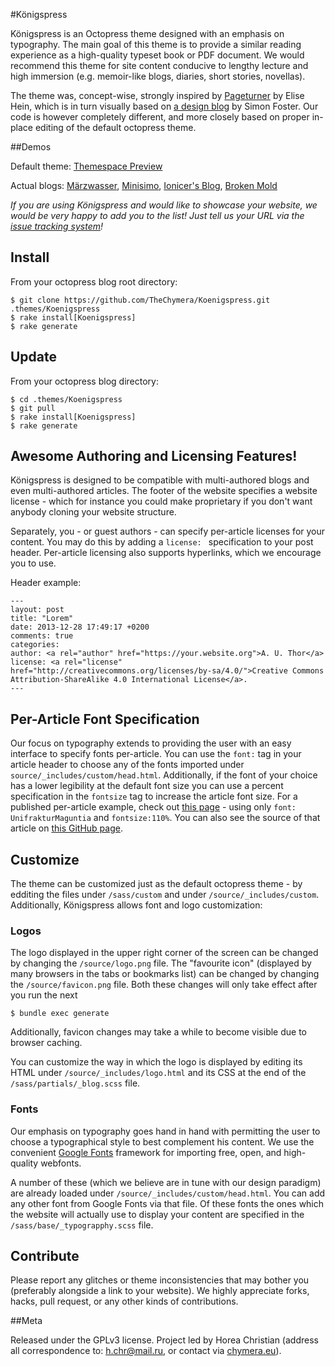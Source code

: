 #Königspress

Königspress is an Octopress theme designed with an emphasis on typography.
The main goal of this theme is to provide a similar reading experience as a high-quality typeset book or PDF document.
We would recommend this theme for site content conducive to lengthy lecture and high immersion (e.g. memoir-like blogs, diaries, short stories, novellas).

The theme was, concept-wise, strongly inspired by [Pageturner](https://github.com/elisehein/Pageturner) by Elise Hein, which is in turn visually based on [a design blog](http://simonfosterdesign.com/blog/) by Simon Foster. 
Our code is however completely different, and more closely based on proper in-place editing of the default octopress theme.

##Demos

Default theme: [Themespace Preview](http://themespace.github.io/Koenigspress/)

Actual blogs: [Märzwasser](http://mw.chymera.eu), [Minisimo](http://blog.blakepatches.me/), [Ionicer's Blog](http://ionicer.github.io/), [Broken Mold](http://brokenmold.net/)

*If you are using Königspress and would like to showcase your website, we would be very happy to add you to the list! Just tell us your URL via the [issue tracking system](https://github.com/TheChymera/Koenigspress/issues/3)!*

## Install

From your octopress blog root directory:

    $ git clone https://github.com/TheChymera/Koenigspress.git .themes/Koenigspress
    $ rake install[Koenigspress]
    $ rake generate

## Update

From your octopress blog directory:

    $ cd .themes/Koenigspress
    $ git pull
    $ rake install[Koenigspress]
    $ rake generate
    
## Awesome Authoring and Licensing Features!

Königspress is designed to be compatible with multi-authored blogs and even multi-authored articles.
The footer of the website specifies a website license - which for instance you could make proprietary if you don't want anybody cloning your website structure.

Separately, you - or guest authors - can specify per-article licenses for your content.
You may do this by adding a ```license: ``` specification to your post header.
Per-article licensing also supports hyperlinks, which we encourage you to use.

Header example:

    ---
    layout: post
    title: "Lorem"
    date: 2013-12-28 17:49:17 +0200
    comments: true
    categories: 
    author: <a rel="author" href="https://your.website.org">A. U. Thor</a>
    license: <a rel="license" href="http://creativecommons.org/licenses/by-sa/4.0/">Creative Commons Attribution-ShareAlike 4.0 International License</a>.
    ---
    
## Per-Article Font Specification

Our focus on typography extends to providing the user with an easy interface to specify fonts per-article.
You can use the ```font:``` tag in your article header to choose any of the fonts imported under ```source/_includes/custom/head.html```.
Additionally, if the font of your choice has a lower legibility at the default font size you can use a percent specification in the ```fontsize``` tag to increase the article font size.
For a published per-article example, check out [this page](http://mw.chymera.eu/blog/2009/06/21/morgenrot/) - using only ```font: UnifrakturMaguntia``` and ```fontsize:110%```.
You can also see the source of that article on [this GitHub page](https://github.com/TheChymera/mw/blob/master/source/_posts/2014-01-07-morgenrot.markdown).

## Customize

The theme can be customized just as the default octopress theme - by edditing the files under `/sass/custom` and under `/source/_includes/custom`.
Additionally, Königspress allows font and logo customization:

### Logos

The logo displayed in the upper right corner of the screen can be changed by changing the `/source/logo.png` file.
The "favourite icon" (displayed by many browsers in the tabs or bookmarks list) can be changed by changing the `/source/favicon.png` file.
Both these changes will only take effect after you run the next 

    $ bundle exec generate
    
Additionally, favicon changes may take a while to become visible due to browser caching.

You can customize the way in which the logo is displayed by editing its HTML under `/source/_includes/logo.html` and its CSS at the end of the `/sass/partials/_blog.scss` file.

### Fonts

Our emphasis on typography goes hand in hand with permitting the user to choose a typographical style to best complement his content.
We use the convenient [Google Fonts](http://www.google.com/fonts#AboutPlace:about) framework for importing free, open, and high-quality webfonts.

A number of these (which we believe are in tune with our design paradigm) are already loaded under `/source/_includes/custom/head.html`.
You can add any other font from Google Fonts via that file.
Of these fonts the ones which the website will actually use to display your content are specified in the `/sass/base/_typograpphy.scss` file.

## Contribute

Please report any glitches or theme inconsistencies that may bother you (preferably alongside a link to your website).
We highly appreciate forks, hacks, pull request, or any other kinds of contributions.


##Meta

Released under the GPLv3 license.
Project led by Horea Christian (address all correspondence to: h.chr@mail.ru, or contact via [chymera.eu](http://chymera.eu)).
